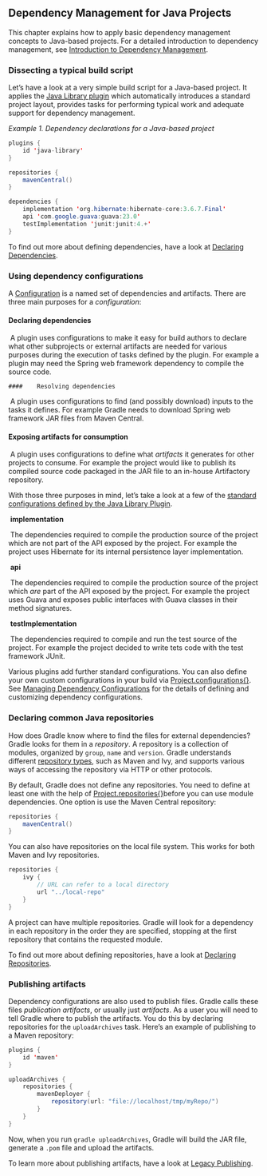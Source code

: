 ## Dependency Management for Java Projects

This chapter explains how to apply basic dependency management concepts to Java-based projects. For a detailed introduction to dependency management, see [Introduction to Dependency Management](https://docs.gradle.org/current/userguide/introduction_dependency_management.html#introduction_dependency_management).

### Dissecting a typical build script

Let’s have a look at a very simple build script for a Java-based project. It applies the [Java Library plugin](https://docs.gradle.org/current/userguide/java_library_plugin.html#java_library_plugin) which automatically introduces a standard project layout, provides tasks for performing typical work and adequate support for dependency management.

*Example 1. Dependency declarations for a Java-based project*

```java
plugins {
    id 'java-library'
}

repositories {
    mavenCentral()
}

dependencies {
    implementation 'org.hibernate:hibernate-core:3.6.7.Final'
    api 'com.google.guava:guava:23.0'
    testImplementation 'junit:junit:4.+'
}
```

To find out more about defining dependencies, have a look at [Declaring Dependencies](https://docs.gradle.org/current/userguide/declaring_dependencies.html#declaring_dependencies).

### Using dependency configurations

A [Configuration](https://docs.gradle.org/current/dsl/org.gradle.api.artifacts.Configuration.html) is a named set of dependencies and artifacts. There are three main purposes for a *configuration*:

#### 	Declaring dependencies

​		A plugin uses configurations to make it easy for build authors to declare what other subprojects or external artifacts are needed for various purposes during the execution of tasks defined by the plugin. For example a plugin may need the Spring web framework dependency to compile the source code.

	#### 	Resolving dependencies

​		A plugin uses configurations to find (and possibly download) inputs to the tasks it defines. For example Gradle needs to download Spring web framework JAR files from Maven Central.

#### 	Exposing artifacts for consumption

​		A plugin uses configurations to define what *artifacts* it generates for other projects to consume. For example the project would like to publish its compiled source code packaged in the JAR file to an in-house Artifactory repository.

With those three purposes in mind, let’s take a look at a few of the [standard configurations defined by the Java Library Plugin](https://docs.gradle.org/current/userguide/java_library_plugin.html#sec:java_library_configurations_graph).

​	**implementation**

​		The dependencies required to compile the production source of the project which are not part of the API exposed by the project. For example the project uses Hibernate for its internal persistence layer implementation.

​	**api**

​		The dependencies required to compile the production source of the project which *are* part of the API exposed by the project. For example the project uses Guava and exposes public interfaces with Guava classes in their method signatures.

​	**testImplementation**

​		The dependencies required to compile and run the test source of the project. For example the project decided to write tets code with the test framework JUnit.

Various plugins add further standard configurations. You can also define your own custom configurations in your build via [Project.configurations{}](https://docs.gradle.org/current/dsl/org.gradle.api.Project.html#org.gradle.api.Project:configurations(groovy.lang.Closure)). See [Managing Dependency Configurations](https://docs.gradle.org/current/userguide/managing_dependency_configurations.html#managing_dependency_configurations) for the details of defining and customizing dependency configurations.

### Declaring common Java repositories

How does Gradle know where to find the files for external dependencies? Gradle looks for them in a *repository*. A repository is a collection of modules, organized by `group`, `name` and `version`. Gradle understands different [repository types](https://docs.gradle.org/current/userguide/repository_types.html#repository_types), such as Maven and Ivy, and supports various ways of accessing the repository via HTTP or other protocols.

By default, Gradle does not define any repositories. You need to define at least one with the help of [Project.repositories{}](https://docs.gradle.org/current/dsl/org.gradle.api.Project.html#org.gradle.api.Project:repositories(groovy.lang.Closure))before you can use module dependencies. One option is use the Maven Central repository:

```java
repositories {
	mavenCentral()
}
```

You can also have repositories on the local file system. This works for both Maven and Ivy repositories.

```java
repositories {
    ivy {
        // URL can refer to a local directory
        url "../local-repo"
    }
}
```

A project can have multiple repositories. Gradle will look for a dependency in each repository in the order they are specified, stopping at the first repository that contains the requested module.

To find out more about defining repositories, have a look at [Declaring Repositories](https://docs.gradle.org/current/userguide/declaring_repositories.html#declaring_repositories).

### Publishing artifacts

Dependency configurations are also used to publish files. Gradle calls these files *publication artifacts*, or usually just *artifacts*. As a user you will need to tell Gradle where to publish the artifacts. You do this by declaring repositories for the `uploadArchives` task. Here’s an example of publishing to a Maven repository:

```java
plugins {
    id 'maven'
}

uploadArchives {
    repositories {
        mavenDeployer {
            repository(url: "file://localhost/tmp/myRepo/")
        }
    }
}
```

Now, when you run `gradle uploadArchives`, Gradle will build the JAR file, generate a `.pom` file and upload the artifacts.

To learn more about publishing artifacts, have a look at [Legacy Publishing](https://docs.gradle.org/current/userguide/artifact_management.html#artifact_management).













